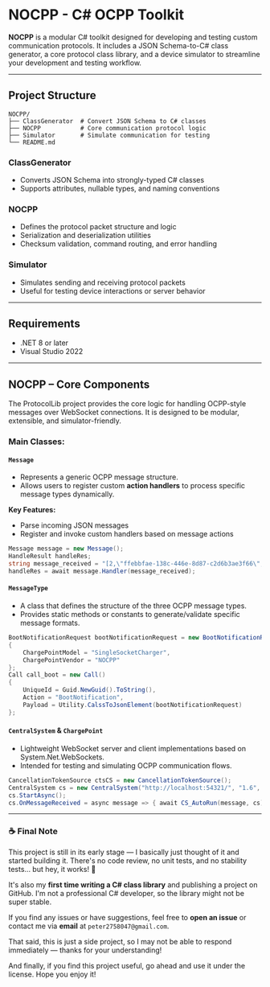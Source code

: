 # NOCPP - C# OCPP Toolkit

**NOCPP** is a modular C# toolkit designed for developing and testing custom communication protocols. It includes a JSON Schema-to-C# class generator, a core protocol class library, and a device simulator to streamline your development and testing workflow.

---

##  Project Structure
    NOCPP/ 
    ├── ClassGenerator  # Convert JSON Schema to C# classes 
    ├── NOCPP           # Core communication protocol logic 
    ├── Simulator       # Simulate communication for testing
    └── README.md
  
### ClassGenerator

- Converts JSON Schema into strongly-typed C# classes
- Supports attributes, nullable types, and naming conventions

### NOCPP

- Defines the protocol packet structure and logic
- Serialization and deserialization utilities
- Checksum validation, command routing, and error handling

### Simulator

- Simulates sending and receiving protocol packets
- Useful for testing device interactions or server behavior

---

## Requirements

- .NET 8 or later
- Visual Studio 2022

---

## NOCPP – Core Components

The ProtocolLib project provides the core logic for handling OCPP-style messages over WebSocket connections. It is designed to be modular, extensible, and simulator-friendly.

### Main Classes:
#### `Message`

- Represents a generic OCPP message structure.
- Allows users to register custom **action handlers** to process specific message types dynamically.

**Key Features:**
- Parse incoming JSON messages
- Register and invoke custom handlers based on message actions

```csharp
Message message = new Message();
HandleResult handleRes;
string message_received = "[2,\"ffebbfae-138c-446e-8d87-c2d6b3ae3f66\",\"BootNotification\",{\"chargePointVendor\":\"NOCPP\",\"chargePointModel\":\"SingleSocketCharger\",\"chargePointSerialNumber\":null,\"chargeBoxSerialNumber\":null,\"firmwareVersion\":null,\"iccid\":null,\"imsi\":null,\"meterType\":null,\"meterSerialNumber\":null}]";
handleRes = await message.Handler(message_received);
```

#### `MessageType`

- A class that defines the structure of the three OCPP message types.
- Provides static methods or constants to generate/validate specific message formats.

```csharp
BootNotificationRequest bootNotificationRequest = new BootNotificationRequest()
{
    ChargePointModel = "SingleSocketCharger",
    ChargePointVendor = "NOCPP"
};
Call call_boot = new Call()
{
    UniqueId = Guid.NewGuid().ToString(),
    Action = "BootNotification",
    Payload = Utility.CalssToJsonElement(bootNotificationRequest)
};
```

#### `CentralSystem` & `ChargePoint`

- Lightweight WebSocket server and client implementations based on System.Net.WebSockets.
- Intended for testing and simulating OCPP communication flows.

```csharp
CancellationTokenSource ctsCS = new CancellationTokenSource();
CentralSystem cs = new CentralSystem("http://localhost:54321/", "1.6", ctsCS.Token);
cs.StartAsync();
cs.OnMessageReceived = async message => { await CS_AutoRun(message, cs); };
```

---

### ☕ Final Note

This project is still in its early stage — I basically just thought of it and started building it. There's no code review, no unit tests, and no stability tests... but hey, it works! 🤩

It's also my **first time writing a C# class library** and publishing a project on GitHub. I'm not a professional C# developer, so the library might not be super stable.

If you find any issues or have suggestions, feel free to **open an issue** or contact me via **email** at `peter2758047@gmail.com`.

That said, this is just a side project, so I may not be able to respond immediately — thanks for your understanding!

And finally, if you find this project useful, go ahead and use it under the license. Hope you enjoy it!
